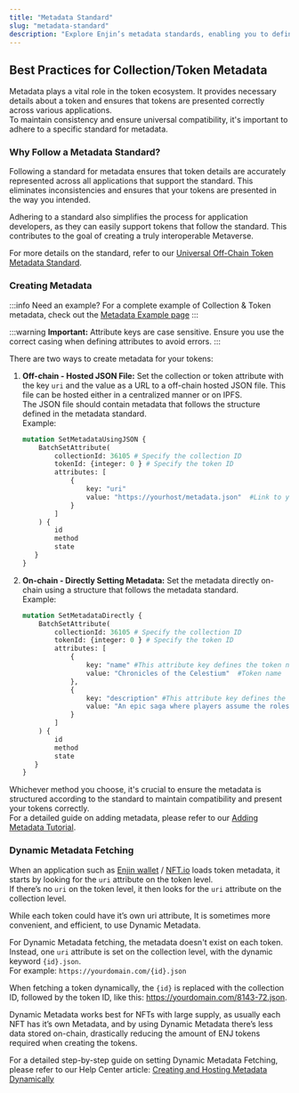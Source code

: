 ```yaml
---
title: "Metadata Standard"
slug: "metadata-standard"
description: "Explore Enjin’s metadata standards, enabling you to define the characteristics of your blockchain tokens and enhance their utility within decentralized applications."
---
```

## Best Practices for Collection/Token Metadata

Metadata plays a vital role in the token ecosystem. It provides necessary details about a token and ensures that tokens are presented correctly across various applications.  
To maintain consistency and ensure universal compatibility, it's important to adhere to a specific standard for metadata.

### Why Follow a Metadata Standard?

Following a standard for metadata ensures that token details are accurately represented across all applications that support the standard. This eliminates inconsistencies and ensures that your tokens are presented in the way you intended. 

Adhering to a standard also simplifies the process for application developers, as they can easily support tokens that follow the standard. This contributes to the goal of creating a truly interoperable Metaverse.

For more details on the standard, refer to our [Universal Off-Chain Token Metadata Standard](https://enj.in/metadata).

### Creating Metadata

:::info Need an example?
For a complete example of Collection & Token metadata, check out the [Metadata Example page](/02-guides/03-advanced-mechanics/02-metadata-standard/02-metadata-example.md)
:::

:::warning **Important:** Attribute keys are case sensitive.
Ensure you use the correct casing when defining attributes to avoid errors.
:::

There are two ways to create metadata for your tokens:

1. **Off-chain - Hosted JSON File:** Set the collection or token attribute with the key `uri` and the value as a URL to a off-chain hosted JSON file. This file can be hosted either in a centralized manner or on IPFS.  
   The JSON file should contain metadata that follows the structure defined in the metadata standard.  
   Example:
   ```graphql
   mutation SetMetadataUsingJSON {
       BatchSetAttribute(
           collectionId: 36105 # Specify the collection ID
           tokenId: {integer: 0 } # Specify the token ID
           attributes: [
               {
                   key: "uri"
                   value: "https://yourhost/metadata.json"  #Link to your hosted JSON file.
               }
           ]
       ) {
           id
           method
           state
      }
   }
   ```

2. **On-chain - Directly Setting Metadata:** Set the metadata directly on-chain using a structure that follows the metadata standard.  
   Example:
   ```graphql
   mutation SetMetadataDirectly {
       BatchSetAttribute(
           collectionId: 36105 # Specify the collection ID
           tokenId: {integer: 0 } # Specify the token ID
           attributes: [
               {
                   key: "name" #This attribute key defines the token name, following the metadata standard.
                   value: "Chronicles of the Celestium"  #Token name
               },
               {
                   key: "description" #This attribute key defines the token description, following the metadata standard.
                   value: "An epic saga where players assume the roles of intrepid tradesmiths, shaping destinies with fire and will across the star-woven expanses of the multiverse." #Token description
               }
           ]
       ) {
           id
           method
           state
      }
   }
   ```

Whichever method you choose, it's crucial to ensure the metadata is structured according to the standard to maintain compatibility and present your tokens correctly.  
For a detailed guide on adding metadata, please refer to our [Adding Metadata Tutorial](/02-guides/01-managing-tokens/03-adding-metadata.md).

### Dynamic Metadata Fetching

When an application such as [Enjin wallet](https://enj.in/wallet) / [NFT.io](https://nft.io) loads token metadata, it starts by looking for the `uri` attribute on the token level.  
If there’s no `uri` on the token level, it then looks for the `uri` attribute on the collection level.

While each token could have it’s own uri attribute, It is sometimes more convenient, and efficient, to use Dynamic Metadata.

For Dynamic Metadata fetching, the metadata doesn't exist on each token.  
Instead, one `uri` attribute is set on the collection level, with the dynamic keyword `{id}.json`.  
For example: `https://yourdomain.com/{id}.json`

When fetching a token dynamically, the `{id}` is replaced with the collection ID, followed by the token ID, like this: https://yourdomain.com/8143-72.json.

Dynamic Metadata works best for NFTs with large supply, as usually each NFT has it’s own Metadata, and by using Dynamic Metadata there’s less data stored on-chain, drastically reducing the amount of ENJ tokens required when creating the tokens.

For a detailed step-by-step guide on setting Dynamic Metadata Fetching, please refer to our Help Center article: [Creating and Hosting Metadata Dynamically](https://support.enjin.io/hc/en-gb/articles/16617419735314-Creating-and-Hosting-Metadata-Dynamically)
